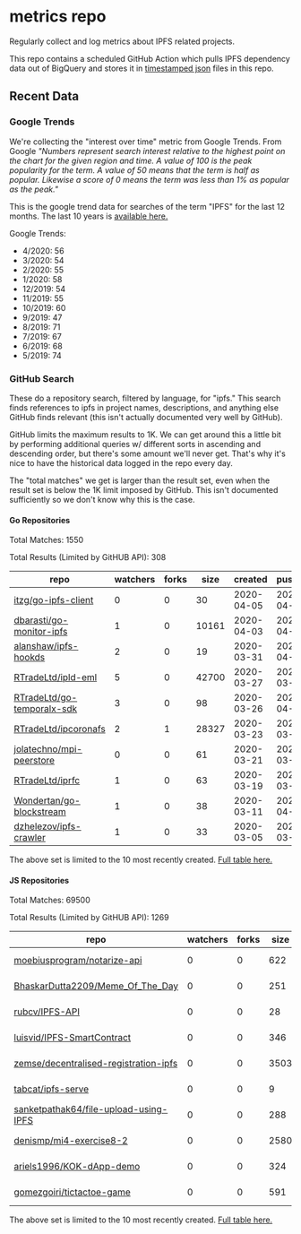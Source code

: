 # metrics repo

Regularly collect and log metrics about IPFS related projects.

This repo contains a scheduled GitHub Action which pulls IPFS dependency data out of BigQuery and stores it 
in [timestamped json](./logs) files in this repo.

## Recent Data

### Google Trends

We're collecting the "interest over time" metric from Google Trends. From Google *"Numbers 
represent search interest relative to the highest point on the chart for the given region and 
time. A value of 100 is the peak popularity for the term. A value of 50 means that the term is 
half as popular. Likewise a score of 0 means the term was less than 1% as popular as the peak."*

This is the google trend data for searches of the term "IPFS" for the
last 12 months. The last 10 years is [available here.](./results/google-trends.md)



Google Trends:
*  4/2020: 56
*  3/2020: 54
*  2/2020: 55
*  1/2020: 58
*  12/2019: 54
*  11/2019: 55
*  10/2019: 60
*  9/2019: 47
*  8/2019: 71
*  7/2019: 67
*  6/2019: 68
*  5/2019: 74

### GitHub Search

These do a repository search, filtered by language, for "ipfs." This search
finds references to ipfs in project names, descriptions, and anything else
GitHub finds relevant (this isn't actually documented very well by GitHub).

GitHub limits the maximum results to 1K. We can get around this a little bit
by performing additional queries w/ different sorts in ascending and descending
order, but there's some amount we'll never get. That's why it's nice to have
the historical data logged in the repo every day.

The "total matches" we get is larger than the result set, even when the result
set is below the 1K limit imposed by GitHub. This isn't documented sufficiently
so we don't know why this is the case.

#### Go Repositories

Total Matches: 1550

Total Results (Limited by GitHUB API): 308

| repo | watchers | forks | size | created | pushed |
| ---- | -------- | ----- | ---- | ------- | ------ |
| [itzg/go-ipfs-client](https://github.com/itzg/go-ipfs-client)| 0 | 0 | 30| 2020-04-05 | 2020-04-05 |
| [dbarasti/go-monitor-ipfs](https://github.com/dbarasti/go-monitor-ipfs)| 1 | 0 | 10161| 2020-04-03 | 2020-04-07 |
| [alanshaw/ipfs-hookds](https://github.com/alanshaw/ipfs-hookds)| 2 | 0 | 19| 2020-03-31 | 2020-04-08 |
| [RTradeLtd/ipld-eml](https://github.com/RTradeLtd/ipld-eml)| 5 | 0 | 42700| 2020-03-27 | 2020-03-30 |
| [RTradeLtd/go-temporalx-sdk](https://github.com/RTradeLtd/go-temporalx-sdk)| 3 | 0 | 98| 2020-03-26 | 2020-04-02 |
| [RTradeLtd/ipcoronafs](https://github.com/RTradeLtd/ipcoronafs)| 2 | 1 | 28327| 2020-03-23 | 2020-03-23 |
| [jolatechno/mpi-peerstore](https://github.com/jolatechno/mpi-peerstore)| 0 | 0 | 61| 2020-03-21 | 2020-03-30 |
| [RTradeLtd/iprfc](https://github.com/RTradeLtd/iprfc)| 1 | 0 | 63| 2020-03-19 | 2020-03-19 |
| [Wondertan/go-blockstream](https://github.com/Wondertan/go-blockstream)| 1 | 0 | 38| 2020-03-11 | 2020-04-07 |
| [dzhelezov/ipfs-crawler](https://github.com/dzhelezov/ipfs-crawler)| 1 | 0 | 33| 2020-03-05 | 2020-03-05 |


The above set is limited to the 10 most recently created. 
[Full table here.](./results/repo_search_go.md)

#### JS Repositories

Total Matches: 69500

Total Results (Limited by GitHUB API): 1269

| repo | watchers | forks | size | created | pushed |
| ---- | -------- | ----- | ---- | ------- | ------ |
| [moebiusprogram/notarize-api](https://github.com/moebiusprogram/notarize-api)| 0 | 0 | 622| 2020-04-07 | 2020-04-09 |
| [BhaskarDutta2209/Meme_Of_The_Day](https://github.com/BhaskarDutta2209/Meme_Of_The_Day)| 0 | 0 | 251| 2020-04-07 | 2020-04-07 |
| [rubcv/IPFS-API](https://github.com/rubcv/IPFS-API)| 0 | 0 | 28| 2020-04-07 | 2020-04-07 |
| [luisvid/IPFS-SmartContract](https://github.com/luisvid/IPFS-SmartContract)| 0 | 0 | 346| 2020-04-02 | 2020-04-02 |
| [zemse/decentralised-registration-ipfs](https://github.com/zemse/decentralised-registration-ipfs)| 0 | 0 | 3503| 2020-03-30 | 2020-04-08 |
| [tabcat/ipfs-serve](https://github.com/tabcat/ipfs-serve)| 0 | 0 | 9| 2020-03-26 | 2020-03-27 |
| [sanketpathak64/file-upload-using-IPFS](https://github.com/sanketpathak64/file-upload-using-IPFS)| 0 | 0 | 288| 2020-03-24 | 2020-03-26 |
| [denismp/mi4-exercise8-2](https://github.com/denismp/mi4-exercise8-2)| 0 | 0 | 2580| 2020-03-24 | 2020-03-26 |
| [ariels1996/KOK-dApp-demo](https://github.com/ariels1996/KOK-dApp-demo)| 0 | 0 | 324| 2020-03-24 | 2020-04-06 |
| [gomezgoiri/tictactoe-game](https://github.com/gomezgoiri/tictactoe-game)| 0 | 0 | 591| 2020-03-22 | 2020-03-28 |


The above set is limited to the 10 most recently created. 
[Full table here.](./results/repo_search_js.md)
